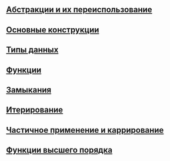 ## [Абстракции и их переиспользование](https://github.com/HowProgrammingWorks/Reusable)

## [Основные конструкции](https://github.com/HowProgrammingWorks/Cheatsheet)

## [Типы данных](https://github.com/HowProgrammingWorks/DataTypes)

## [Функции](https://github.com/HowProgrammingWorks/Function)

## [Замыкания](https://github.com/HowProgrammingWorks/Closure)

## [Итерирование](https://github.com/HowProgrammingWorks/Iteration)

## [Частичное применение и каррирование](https://github.com/HowProgrammingWorks/PartialApplication)

## [Функции высшего порядка](https://github.com/HowProgrammingWorks/HigherOrderFunction)
